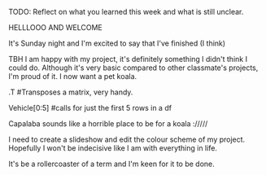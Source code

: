 TODO: Reflect on what you learned this week and what is still unclear.

HELLLOOO AND WELCOME

It's Sunday night and I'm excited to say that I've finished (I think)

TBH I am happy with my project, it's definitely something I didn't think I could do. Although
it's very basic compared to other classmate's projects, I'm proud of it. I now want a pet koala.

.T #Transposes a matrix, very handy.

Vehicle[0:5] #calls for just the first 5 rows in a df

Capalaba sounds like a horrible place to be for a koala ://///

I need to create a slideshow and edit the colour scheme of my project. Hopefully I won't be indecisive
like I am with everything in life.

It's be a rollercoaster of a term and I'm keen for it to be done.
